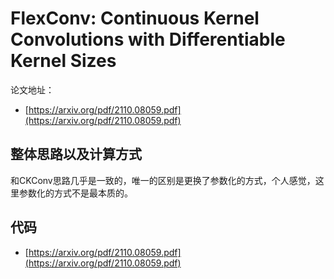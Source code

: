 # FlexConv: Continuous Kernel Convolutions with Differentiable Kernel Sizes

论文地址：

- [https://arxiv.org/pdf/2110.08059.pdf](https://arxiv.org/pdf/2110.08059.pdf)



## 整体思路以及计算方式

和CKConv思路几乎是一致的，唯一的区别是更换了参数化的方式，个人感觉，这里参数化的方式不是最本质的。



## 代码

- [https://arxiv.org/pdf/2110.08059.pdf](https://arxiv.org/pdf/2110.08059.pdf)
